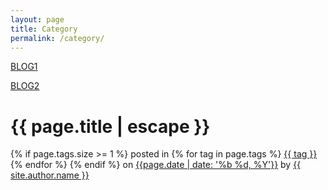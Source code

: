 ```yaml
---
layout: page
title: Category
permalink: /category/
---
```


<a href="https://captwk5.github.io/">BLOG1</a>

<div class="container">
  <a href="https://captwk5.github.io/">BLOG2</a>
  <div class="row">
		<div class="col col-12">
			<div class="post__head wow fadeInUp">
				<h1 class="post__title">{{ page.title | escape }}</h1>
				<div class="post-info">
					{% if page.tags.size >= 1 %}
					<span class="post-tags">
						posted in
						{% for tag in page.tags %}
							<a href="{{ site.baseurl }}/tag/{{ tag }}" class="post-tags__tag">{{ tag }}</a>
						{% endfor %}
					</span>
					{% endif %}
					<span class="post__meta">
						<span class="post__date"> on <a href="{{post.url | prepend: site.baseurl}}">
							<time datetime="{{ page.date | date_to_xmlschema }}">{{page.date | date: '%b %d, %Y'}}</time></a>
						</span>
						<span class="article__author"> by <a href="{{site.baseurl}}/about/">{{ site.author.name }}</a></span>
					</span>
				</div>
			</div>
		</div>
	</div>
</div>